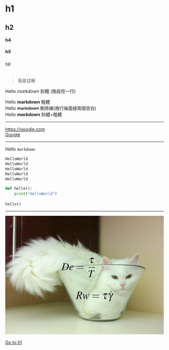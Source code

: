 # h1
## h2
#### h4
##### h5
###### h6

>我是註解

Hello *markdown* 斜體 (換段空一行)

Hello **markdown** 粗體  
Hello ~~markdown~~ 刪除線(換行後面接兩個空白)  
Hello ***markdown*** 斜體+粗體  

---

<https://google.com>  
[Google](https://google.com)

---

Hello `markdown`

```
HelloWorld
HelloWorld
HelloWorld
HelloWorld
HelloWorld
```

```python
def hello():
    print("HelloWorld")

hello()
```
---

![](./cat.png)

[Go to h1](#h1)